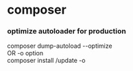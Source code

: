 # composer

### optimize autoloader for production

composer dump-autoload --optimize\
OR  -o option \
composer install /update -o
